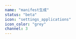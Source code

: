 ```yaml
---
name: "manifest生成"
status: "beta"
icon: "settings_applications"
icon_color: "grey"
channel: 3
---
```

